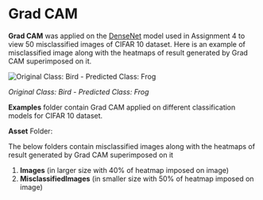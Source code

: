 # Grad CAM

**Grad CAM** was applied on the [DenseNet](https://github.com/genigarus/GradCam/blob/master/GradCamOnModelCIFAR10.ipynb) model used in Assignment 4 to view 50 misclassified images of CIFAR 10 dataset.
Here is an example of misclassified image along with the heatmaps of result generated by Grad CAM superimposed on it.

![Original Class: Bird - Predicted Class: Frog](https://raw.githubusercontent.com/genigarus/GradCam/master/asset/MisclassifiedImages/img%203%20-%20Original_%20bird-%20Predicted_%20frog.png)

*Original Class: Bird - Predicted Class: Frog*

**Examples** folder contain Grad CAM applied on different classification models for CIFAR 10 dataset.

**Asset** Folder:

The below folders contain misclassified images along with the heatmaps of result generated by Grad CAM superimposed on it
1) **Images** (in larger size with 40% of heatmap imposed on image)
2) **MisclassifiedImages** (in smaller size with 50% of heatmap imposed on image)
